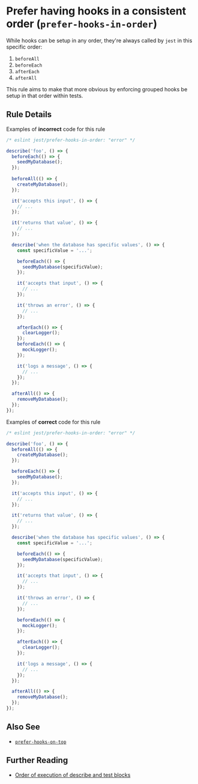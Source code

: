 # Prefer having hooks in a consistent order (`prefer-hooks-in-order`)

While hooks can be setup in any order, they're always called by `jest` in this
specific order:

1. `beforeAll`
1. `beforeEach`
1. `afterEach`
1. `afterAll`

This rule aims to make that more obvious by enforcing grouped hooks be setup in
that order within tests.

## Rule Details

Examples of **incorrect** code for this rule

```js
/* eslint jest/prefer-hooks-in-order: "error" */

describe('foo', () => {
  beforeEach(() => {
    seedMyDatabase();
  });
  
  beforeAll(() => {
    createMyDatabase();
  });

  it('accepts this input', () => {
    // ...
  });

  it('returns that value', () => {
    // ...
  });

  describe('when the database has specific values', () => {
    const specificValue = '...';

    beforeEach(() => {
      seedMyDatabase(specificValue);
    });

    it('accepts that input', () => {
      // ...
    });

    it('throws an error', () => {
      // ...
    });

    afterEach(() => {
      clearLogger();
    });
    beforeEach(() => {
      mockLogger();
    });

    it('logs a message', () => {
      // ...
    });
  });

  afterAll(() => {
    removeMyDatabase();
  });
});
```

Examples of **correct** code for this rule

```js
/* eslint jest/prefer-hooks-in-order: "error" */

describe('foo', () => {
  beforeAll(() => {
    createMyDatabase();
  });

  beforeEach(() => {
    seedMyDatabase();
  });

  it('accepts this input', () => {
    // ...
  });

  it('returns that value', () => {
    // ...
  });

  describe('when the database has specific values', () => {
    const specificValue = '...';

    beforeEach(() => {
      seedMyDatabase(specificValue);
    });

    it('accepts that input', () => {
      // ...
    });

    it('throws an error', () => {
      // ...
    });

    beforeEach(() => {
      mockLogger();
    });

    afterEach(() => {
      clearLogger();
    });

    it('logs a message', () => {
      // ...
    });
  });

  afterAll(() => {
    removeMyDatabase();
  });
});
```

## Also See

- [`prefer-hooks-on-top`](prefer-hooks-on-top.md)

## Further Reading

- [Order of execution of describe and test blocks](https://jestjs.io/docs/setup-teardown#order-of-execution-of-describe-and-test-blocks)
